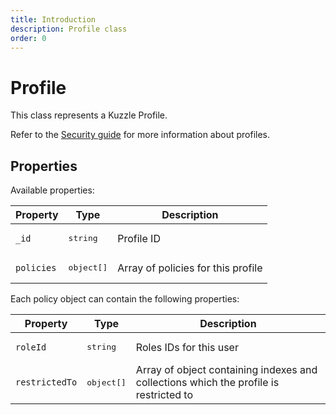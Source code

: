 ```yaml
---
title: Introduction
description: Profile class
order: 0
---
```


# Profile

This class represents a Kuzzle Profile.

Refer to the [Security guide](/core/1/guide/guides/essentials/security/#defining-profiles-default) for more information about profiles.

## Properties

Available properties:

| Property   | Type                | Description                        |
| ---------- | ------------------- | ---------------------------------- |
| `_id`      | <pre>string</pre>   | Profile ID                         |
| `policies` | <pre>object[]</pre> | Array of policies for this profile |

Each policy object can contain the following properties:

| Property       | Type                | Description                                                                           |
| -------------- | ------------------- | ------------------------------------------------------------------------------------- |
| `roleId`       | <pre>string</pre>   | Roles IDs for this user                                                               |
| `restrictedTo` | <pre>object[]</pre> | Array of object containing indexes and collections which the profile is restricted to |
